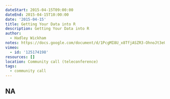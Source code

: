 ```yaml
---
dateStart: 2015-04-15T09:00:00
dateEnd: 2015-04-15T10:00:00
date: '2015-04-15'
title: Getting Your Data into R
description: Getting Your Data into R
author:
  - Hadley Wickham
notes: https://docs.google.com/document/d/1PcgMI8U_x8TfjASZR3-OhnoJt3eU_H12qYpPP-P7SWE/edit?usp=sharing
vimeo:
  - id: '125174198'
resources: []
location: Community call (teleconference)
tags:
  - community call
---
```

NA
---
